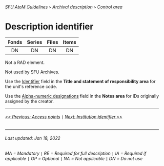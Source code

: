 ###### [SFU AtoM Guidelines](../README.md) `>` [Archival description](overview.md) `>` [Control area](overview.md#control-area)

# Description identifier
| Fonds 	| Series 	| Files 	| Items 	|
|:-----:	|:------:	|:-----:	|:-----:	|
|   DN    |   DN    |   DN  	|   DN  	|

Not a RAD element.

Not used by SFU Archives.

Use the [Identifier](identifier.md) field in the **Title and statement of responsibility area** for the unit's reference code.

Use the [Alpha-numeric designations](other-notes.md#alpha-numberic-designations) field in the **Notes area** for IDs originally assigned by the creator.


---
###### [<< Previous: Access points](access-points.md) `|` [Next: Institution identifier >>](institution-identifier.md)
---
###### Last updated: Jan 18, 2022
###### MA = Mandatory `|` RE = Required for full description `|` IA = Required if applicable `|` OP = Optional `|` NA = Not applicable `|` DN = Do not use
